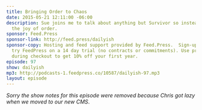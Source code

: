 ```yaml
---
title: Bringing Order to Chaos
date: 2015-05-21 12:11:00 -06:00
description: Sue joins me to talk about anything but Survivor so instead we talk about
  the joy of order.
sponsor: Feed.Press
sponsor-link: http://feed.press/dailyish
sponsor-copy: Hosting and feed support provided by Feed.Press.  Sign-up today and
  try FeedPress on a 14 day trial (no contracts or commitments). Use promo code "dailyish"
  during checkout to get 10% off your first year.
episode: 97
show: dailyish
mp3: http://podcasts-1.feedpress.co/10587/dailyish-97.mp3
layout: episode
---
```


<em>Sorry the show notes for this episode were removed because Chris got lazy when we moved to our new CMS</em>.
